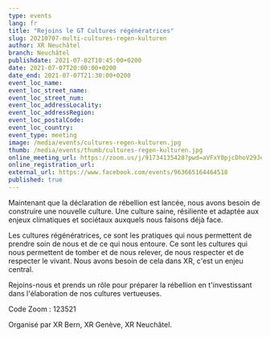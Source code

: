 ```yaml
---
type: events
lang: fr
title: "Rejoins le GT Cultures régénératrices"
slug: 20210707-multi-cultures-regen-kulturen
author: XR Neuchâtel
branch: Neuchâtel
publishdate: 2021-07-02T10:45:00+0200
date: 2021-07-07T20:00:00+0200
date_end: 2021-07-07T21:30:00+0200
event_loc_name: 
event_loc_street_name: 
event_loc_street_num: 
event_loc_addressLocality: 
event_loc_addressRegion: 
event_loc_postalCode: 
event_loc_country: 
event_type: meeting
image: /media/events/cultures-regen-kulturen.jpg
thumb: /media/events/thumb/cultures-regen-kulturen.jpg
online_meeting_url: https://zoom.us/j/91734135428?pwd=aVFxY0pjcDhoV29JeGdTOHErYjN3dz09
online_registration_url: 
external_url: https://www.facebook.com/events/963665164464518
published: true
---
```

Maintenant que la déclaration de rébellion est lancée, nous avons besoin de construire une nouvelle culture. Une culture saine, résiliente et adaptée aux enjeux climatiques et sociétaux auxquels nous faisons déjà face.

Les cultures régénératrices, ce sont les pratiques qui nous permettent de prendre soin de nous et de ce qui nous entoure. Ce sont les cultures qui nous permettent de tomber et de nous relever, de nous respecter et de respecter le vivant. Nous avons besoin de cela dans XR, c'est un enjeu central.

Rejoins-nous et prends un rôle pour préparer la rébellion en t'investissant dans l'élaboration de nos cultures vertueuses.

Code Zoom : 123521

Organisé par XR Bern, XR Genève, XR Neuchâtel.
